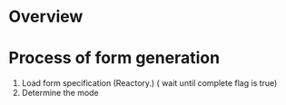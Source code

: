 # Overview


# Process of form generation

1. Load form specification (Reactory.) ( wait until complete flag is true)
2. Determine the mode 